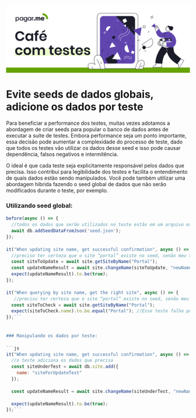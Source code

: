 <p align="center">
  <a href="https://github.com/pagarme/cafe-com-testes">
    <img src="../.github/cafecomtestes.png" alt="Café com Testes">
  </a>
</p>

# Evite seeds de dados globais, adicione os dados por teste

Para beneficiar a performance dos testes, muitas vezes adotamos a abordagem de criar seeds para popular o banco de dados antes de executar a suíte de testes. Embora performance seja um ponto importante, essa decisão pode aumentar a complexidade do processo de teste, dado que todos os testes vão utilizar os dados desse seed e isso pode causar dependência, falsos negativos e intermitência. 

O ideal é que cada teste seja explicitamente responsável pelos dados que precisa. Isso contribui para legibilidade dos testes e facilita o entendimento de quais dados estão sendo manipulados. Você pode também utilizar uma abordagem híbrida fazendo o seed global de dados que não serão modificados durante o teste, por exemplo.

### Utilizando seed global:

```js
before(async () => {
  //todos os dados que serão utilizados no teste estão em um arquivo externo.
  await db.addSeedDataFromJson('seed.json');
});

it("When updating site name, get successful confirmation", async () => {
  //preciso ter certeza que o site “portal” existe no seed, senão meu teste vai quebrar
  const siteToUpdate = await site.getSiteByName("Portal");
  const updateNameResult = await site.changeName(siteToUpdate, "newName");
  expect(updateNameResult).to.be(true);
});

it("When querying by site name, get the right site", async () => {
   //preciso ter certeza que o site “portal” existe no seed, senão meu teste vai quebrar
  const siteToCheck = await site.getSiteByName("Portal");
  expect(siteToCheck.name).to.be.equal("Portal"); //Esse teste falha porque o teste anterior alterou o dado do seed
});```


### Manipulando os dados por teste:

```js
it("When updating site name, get successful confirmation", async () => {
  //o teste adiciona os dados que precisa
  const siteUnderTest = await db.site.add({
    name: "siteForUpdateTest"
  });

  const updateNameResult = await site.changeName(siteUnderTest, "newName");

  expect(updateNameResult).to.be(true);
});```